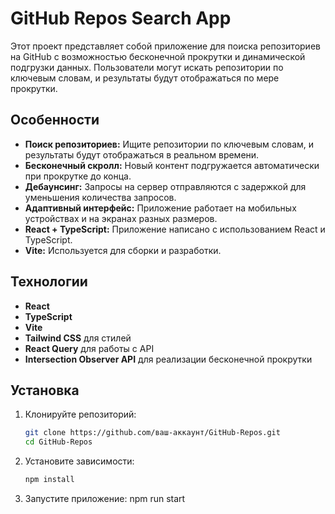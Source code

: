 # GitHub Repos Search App

Этот проект представляет собой приложение для поиска репозиториев на GitHub с возможностью бесконечной прокрутки и динамической подгрузки данных. Пользователи могут искать репозитории по ключевым словам, и результаты будут отображаться по мере прокрутки.

## Особенности

- **Поиск репозиториев:** Ищите репозитории по ключевым словам, и результаты будут отображаться в реальном времени.
- **Бесконечный скролл:** Новый контент подгружается автоматически при прокрутке до конца.
- **Дебаунсинг:** Запросы на сервер отправляются с задержкой для уменьшения количества запросов.
- **Адаптивный интерфейс:** Приложение работает на мобильных устройствах и на экранах разных размеров.
- **React + TypeScript:** Приложение написано с использованием React и TypeScript.
- **Vite:** Используется для сборки и разработки.

## Технологии

- **React**
- **TypeScript**
- **Vite**
- **Tailwind CSS** для стилей
- **React Query** для работы с API
- **Intersection Observer API** для реализации бесконечной прокрутки

## Установка

1. Клонируйте репозиторий:

   ```bash
   git clone https://github.com/ваш-аккаунт/GitHub-Repos.git
   cd GitHub-Repos
2. Установите зависимости:
   ```bash
   npm install
3. Запустите приложение:
  npm run start   

